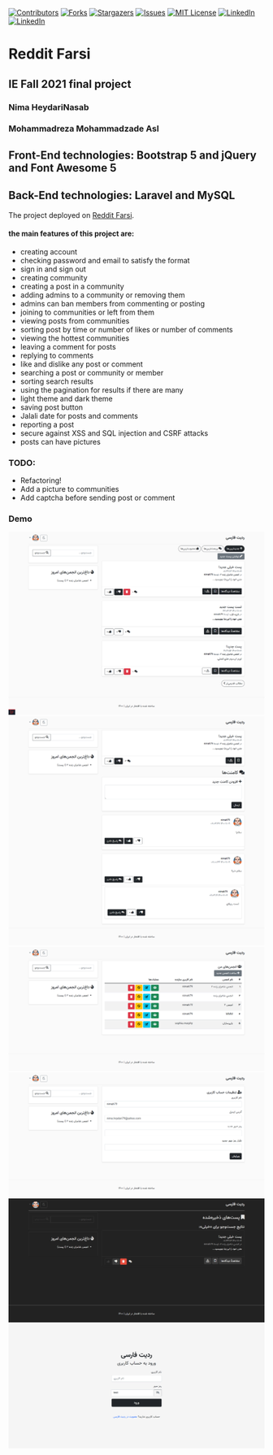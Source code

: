 [![Contributors][contributors-shield]][contributors-url]
[![Forks][forks-shield]][forks-url]
[![Stargazers][stars-shield]][stars-url]
[![Issues][issues-shield]][issues-url]
[![MIT License][license-shield]][license-url]
[![LinkedIn][linkedin-shield]][linkedin-url1]
[![LinkedIn][linkedin-shield]][linkedin-url2]


# Reddit Farsi
## IE Fall 2021 final project
### Nima HeydariNasab
### Mohammadreza Mohammadzade Asl
## Front-End technologies: Bootstrap 5 and jQuery and Font Awesome 5
## Back-End technologies: Laravel and MySQL


The project deployed on [Reddit Farsi](http://185.162.235.19/reddit-farsi/).


#### the main features of this project are:
- creating account
- checking password and email to satisfy the format
- sign in and sign out
- creating community
- creating a post in a community
- adding admins to a community or removing them
- admins can ban members from commenting or posting
- joining to communities or left from them
- viewing posts from communities
- sorting post by time or number of likes or number of comments
- viewing the hottest communities
- leaving a comment for posts
- replying to comments
- like and dislike any post or comment
- searching a post or community or member
- sorting search results
- using the pagination for results if there are many
- light theme and dark theme
- saving post button
- Jalali date for posts and comments
- reporting a post
- secure against XSS and SQL injection and CSRF attacks
- posts can have pictures

### TODO:
- Refactoring!
- Add a picture to communities
- Add captcha before sending post or comment

### Demo

![Image 1](images/01.png)
![Image 2](images/02.png)
![Image 3](images/03.png)
![Image 4](images/04.png)
![Image 5](images/05.png)
![Image 6](images/06.png)

<!-- MARKDOWN LINKS & IMAGES -->
<!-- https://www.markdownguide.org/basic-syntax/#reference-style-links -->
[contributors-shield]: https://img.shields.io/github/contributors/nimah79/reddit-farsi.svg?style=for-the-badge
[contributors-url]: https://github.com/nimah79/reddit-farsi/graphs/contributors
[forks-shield]: https://img.shields.io/github/forks/nimah79/reddit-farsi.svg?style=for-the-badge
[forks-url]: https://github.com/nimah79/reddit-farsi/network/members
[stars-shield]: https://img.shields.io/github/stars/nimah79/reddit-farsi.svg?style=for-the-badge
[stars-url]: https://github.com/nimah79/reddit-farsi/stargazers
[issues-shield]: https://img.shields.io/github/issues/nimah79/reddit-farsi.svg?style=for-the-badge
[issues-url]: https://github.com/nimah79/reddit-farsi/issues
[license-shield]: https://img.shields.io/github/license/nimah79/reddit-farsi.svg?style=for-the-badge
[license-url]: https://github.com/nimah79/reddit-farsi/blob/master/LICENSE.txt
[linkedin-shield]: https://img.shields.io/badge/-LinkedIn-black.svg?style=for-the-badge&logo=linkedin&colorB=555
[linkedin-url1]: https://www.linkedin.com/in/nimah79/
[linkedin-url2]: https://www.linkedin.com/in/mohammadreza-mohammadzade-asl-310824210/ 

